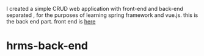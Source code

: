 
I created a simple CRUD web application with front-end and back-end separated , for the purposes of learning spring framework and vue.js. this is the back end part.
front end is [here](https://github.com/songliansheng/hrms-front-end)
# hrms-back-end
 
